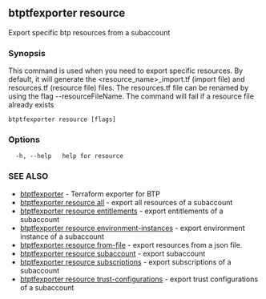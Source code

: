 ## btptfexporter resource

Export specific btp resources from a subaccount

### Synopsis


This command is used when you need to export specific resources.
By default, it will generate the <resource_name>_import.tf (import file) and resources.tf (resource file) files.
The resources.tf file can be renamed by using the flag --resourceFileName.
The command will fail if a resource file already exists

```
btptfexporter resource [flags]
```

### Options

```
  -h, --help   help for resource
```

### SEE ALSO

* [btptfexporter](btptfexporter.md)	 - Terraform exporter for BTP
* [btptfexporter resource all](btptfexporter_resource_all.md)	 - export all resources of a subaccount
* [btptfexporter resource entitlements](btptfexporter_resource_entitlements.md)	 - export entitlements of a subaccount
* [btptfexporter resource environment-instances](btptfexporter_resource_environment-instances.md)	 - export environment instance of a subaccount
* [btptfexporter resource from-file](btptfexporter_resource_from-file.md)	 - export resources from a json file.
* [btptfexporter resource subaccount](btptfexporter_resource_subaccount.md)	 - export subaccount
* [btptfexporter resource subscriptions](btptfexporter_resource_subscriptions.md)	 - export subscriptions of a subaccount
* [btptfexporter resource trust-configurations](btptfexporter_resource_trust-configurations.md)	 - export trust configurations of a subaccount

